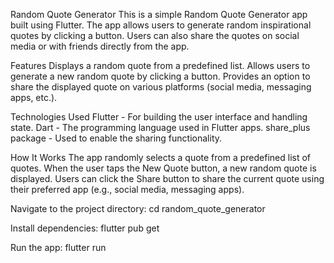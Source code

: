 Random Quote Generator
This is a simple Random Quote Generator app built using Flutter. The app allows users to generate random inspirational quotes by clicking a button. Users can also share the quotes on social media or with friends directly from the app.

Features
Displays a random quote from a predefined list.
Allows users to generate a new random quote by clicking a button.
Provides an option to share the displayed quote on various platforms (social media, messaging apps, etc.).

Technologies Used
Flutter - For building the user interface and handling state.
Dart - The programming language used in Flutter apps.
share_plus package - Used to enable the sharing functionality.

How It Works
The app randomly selects a quote from a predefined list of quotes.
When the user taps the New Quote button, a new random quote is displayed.
Users can click the Share button to share the current quote using their preferred app (e.g., social media, messaging apps).

Navigate to the project directory:
cd random_quote_generator

Install dependencies:
flutter pub get

Run the app:
flutter run
